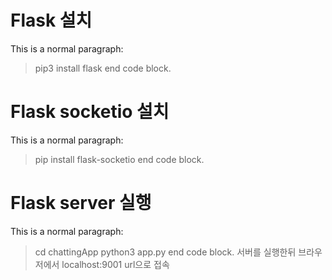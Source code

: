 # Flask 설치
This is a normal paragraph:
> pip3 install flask
end code block.

# Flask socketio 설치
This is a normal paragraph:
> pip install flask-socketio
end code block.

# Flask server 실행
This is a normal paragraph:
> cd chattingApp
> python3 app.py
end code block.
서버를 실행한뒤 브라우저에서 localhost:9001 url으로 접속